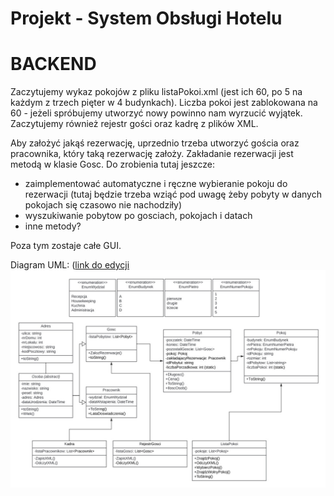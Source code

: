 # Projekt - System Obsługi Hotelu

# BACKEND
Zaczytujemy wykaz pokojów z pliku listaPokoi.xml (jest ich 60, po 5 na każdym z trzech pięter w 4 budynkach). Liczba pokoi jest zablokowana na 60 - jeżeli spróbujemy utworzyć nowy powinno nam wyrzucić wyjątek. Zaczytujemy również rejestr gości oraz kadrę z plików XML. 

Aby założyć jakąś rezerwację, uprzednio trzeba utworzyć gościa oraz pracownika, który taką rezerwację założy. Zakładanie rezerwacji jest metodą w klasie Gosc. 
Do zrobienia tutaj jeszcze: 
 - zaimplementować automatyczne i ręczne wybieranie pokoju do rezerwacji (tutaj będzie trzeba wziąć pod uwagę żeby pobyty w danych pokojach się czasowo nie nachodziły)
 - wyszukiwanie pobytow po gosciach, pokojach i datach
 - inne metody?

Poza tym zostaje całe GUI.

Diagram UML: ([link do edycji](https://lucid.app/lucidchart/aff13f31-4b23-4d71-bead-9306d98ce140/edit?viewport_loc=-140%2C-481%2C3111%2C1460%2CHWEp-vi-RSFO&invitationId=inv_88ea429b-d3f0-4630-8f70-d7bfa86d66b6)
![Diagram](./umlDiagram.jpg)

 
